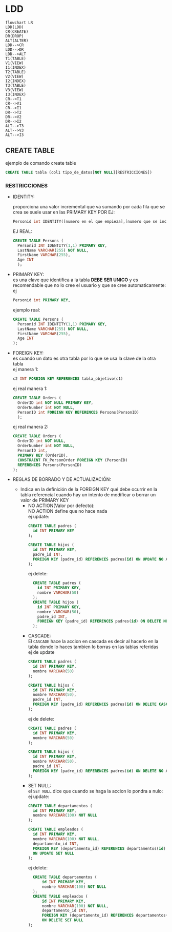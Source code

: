 # LDD
```mermaid
flowchart LR
LDD(LDD)
CR(CREATE)
DR(DROP)
ALT(ALTER)
LDD-->CR
LDD-->DR
LDD-->ALT
T1(TABLE)
V1(VIEW)
I1(INDEX)
T2(TABLE)
V2(VIEW)
I2(INDEX)
T3(TABLE)
V3(VIEW)
I3(INDEX)
CR-->T1
CR-->V1
CR-->I1
DR-->T2
DR-->V2
DR-->I2
ALT-->T3
ALT-->V3
ALT-->I3
```
## CREATE TABLE
ejemplo de comando create table
```sql
CREATE TABLE tabla (col1 tipo_de_datos[NOT NULL][RESTRICCIONES])
```
### RESTRICCIONES 
* IDENTITY:

  proporciona una valor incremental que va sumando por cada fila que se crea se suele usar en las PRIMARY KEY POR EJ:<BR>
  ```sql
  Personid int IDENTITY([numero en el que empieza],[numero que se incrementa]) ,
  ```
  EJ REAL:
  ```sql
  CREATE TABLE Persons (
    Personid INT IDENTITY(1,1) PRIMARY KEY,
    LastName VARCHAR(255) NOT NULL,
    FirstName VARCHAR(255),
    Age INT
    );
  ```
* PRIMARY KEY:<br> 
es una clave que identifica a la tabla **DEBE SER UNICO** y es recomendable que no lo cree el usuario y que se cree automaticamente:
ej
    ```sql
    Personid int PRIMARY KEY,
    ```
    ejemplo real:
  ```sql
  CREATE TABLE Persons (
    Personid INT IDENTITY(1,1) PRIMARY KEY,
    LastName VARCHAR(255) NOT NULL,
    FirstName VARCHAR(255),
    Age INT
  );
    ```
* FOREIGN KEY:<br>
  es cuando un dato es otra tabla por lo que se usa la clave de la otra tabla <br>
  ej manera 1:
  ```sql
  c2 INT FOREIGN KEY REFERENCES tabla_objetivo(c1)
  ```
  ej real manera 1:
  ```sql
  CREATE TABLE Orders (
    OrderID int NOT NULL PRIMARY KEY,
    OrderNumber int NOT NULL,
    PersonID int FOREIGN KEY REFERENCES Persons(PersonID)
    );
  ```
  ej real manera 2:
  ```sql
  CREATE TABLE Orders (
    OrderID int NOT NULL,
    OrderNumber int NOT NULL,
    PersonID int,
    PRIMARY KEY (OrderID),
    CONSTRAINT FK_PersonOrder FOREIGN KEY (PersonID)
    REFERENCES Persons(PersonID)
  );
  ```
* REGLAS DE BORRADO  Y DE ACTUALIZACIÓN:<BR>
  -  Indica en la definición de la
    FOREIGN KEY qué debe ocurrir en la tabla referencial cuando hay un intento de
    modificar o borrar un valor de PRIMARY KEY<BR>
       - NO ACTION(Valor por defecto):<br>
        NO ACTION define que no hace nada<br>
        ej update:
          ```sql 
          CREATE TABLE padres (
            id INT PRIMARY KEY
          );

          CREATE TABLE hijos (
            id INT PRIMARY KEY,
            padre_id INT,
            FOREIGN KEY (padre_id) REFERENCES padres(id) ON UPDATE NO ACTION
          );
          ```
          ej delete:
          ```sql
            CREATE TABLE padres (
              id INT PRIMARY KEY,
              nombre VARCHAR(50)
            );
            CREATE TABLE hijos (
              id INT PRIMARY KEY,
              nombre VARCHAR(50),
              padre_id INT,
              FOREIGN KEY (padre_id) REFERENCES padres(id) ON DELETE NO ACTION
            );
          ```
      - CASCADE:<BR>
        El `CASCADE` hace la accion en cascada es decir al hacerlo en la tabla donde lo haces tambien lo borras en las tablas referidas<br>
        ej de update
        ```sql
        CREATE TABLE padres (
          id INT PRIMARY KEY,
          nombre VARCHAR(50)
        );

        CREATE TABLE hijos (
          id INT PRIMARY KEY,
          nombre VARCHAR(50),
          padre_id INT,
          FOREIGN KEY (padre_id) REFERENCES padres(id) ON DELETE CASCADE
        );
        ```
        ej de delete:
        ```sql
        CREATE TABLE padres (
          id INT PRIMARY KEY,
          nombre VARCHAR(50)
        );

        CREATE TABLE hijos (
          id INT PRIMARY KEY,
          nombre VARCHAR(50),
          padre_id INT,
          FOREIGN KEY (padre_id) REFERENCES padres(id) ON DELETE NO ACTION
        );
        ```
      - SET NULL:<BR>
        el `SET NULL` dice que cuando se haga la accion lo pondra a nulo:<br>
        ej update:
        ```sql
        CREATE TABLE departamentos (
          id INT PRIMARY KEY,
          nombre VARCHAR(100) NOT NULL
        );

        CREATE TABLE empleados (
          id INT PRIMARY KEY,
          nombre VARCHAR(100) NOT NULL,
          departamento_id INT,
          FOREIGN KEY (departamento_id) REFERENCES departamentos(id)
          ON UPDATE SET NULL
        );
        ```
        ej delete:
        ```sql
          CREATE TABLE departamentos (
              id INT PRIMARY KEY,
              nombre VARCHAR(100) NOT NULL
          );
          CREATE TABLE empleados (
              id INT PRIMARY KEY,
              nombre VARCHAR(100) NOT NULL,
              departamento_id INT,
              FOREIGN KEY (departamento_id) REFERENCES departamentos(id)
              ON DELETE SET NULL
        );
        ```

  
    



